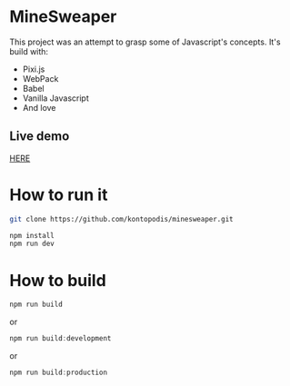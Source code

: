 # MineSweaper

This project was an attempt to grasp some of Javascript's concepts. It's build with:

- Pixi.js
- WebPack
- Babel
- Vanilla Javascript
- And love

## Live demo
 [HERE](https://www.manuels-journal.com/games/minesweaper/index.html)
# How to run it

```bash
git clone https://github.com/kontopodis/minesweaper.git
```

```js
npm install
npm run dev
```

# How to build

```js
npm run build
```

or 

```js
npm run build:development
```

or 

```js
npm run build:production
```

